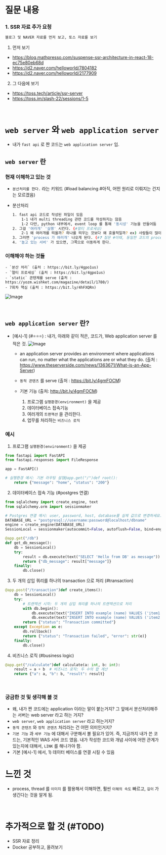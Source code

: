 # 질문 내용

### 1. SSR 자료 추가 요청

```BASH
블로그 및 NAVER 자료를 먼저 보고, 토스 자료를 보기
```

1. 먼저 보기

- https://blog.mathpresso.com/suspense-ssr-architecture-in-react-18-ec75e80eb68d
- https://d2.naver.com/helloworld/7804182
- https://d2.naver.com/helloworld/2177909

2. 그 다음에 보기

- https://toss.tech/article/ssr-server
- https://toss.im/slash-22/sessions/1-5

<br />

# `web server` 와 `web application server`

- 내가 `fast api` 로 짠 코드는 `web application server` 임.

## `web server` 란
    
### 현재 이해하고 있는 것

- `분산처리를 한다.` 라는 키워드 (#load balancing #아직, 어떤 원리로 이뤄지는 건지는 모르겠음)

- 분산처리 
    ```bash
    1. fast api 코드로 작성된 파일이 있음 
        1-1 내가 multi threading 관련 코드를 작성하지는 않음 
        1-2 다만, python 내부에서, event loop 를 통해 '동시성' 기능을 만들어둠 
    2. 그걸 '여러개' '실행' 시킨다. (#멀티 프로세싱)
        2-1 왜 여러개를 띄울까? 하나를 띄우는 것보다 왜 효율적일까? ex) 사람들이 많이 올 경우, '서버 내부 스펙을 올리는 것' vs '서버 개수를 늘리기.' 를 비교 했을 때, 서버 개수를 늘리는게 더 빠르고, 사람의 리소스가 더 적게 들어가서?  
    3. 그러면 'process 가 여러개' 나오게 된다. (#❓ 질문 #이때, 동일한 코드의 process 가 여러개 인가? 아니면, 다른 코드로 실행되는 process 가 여러개 인가?)
    4. '놀고 있는 서버' 가 있으면, 그쪽으로 이동하게 한다. 
    ```


### 이해해야 하는 것들
    - `분산 처리` (출처 : https://bit.ly/4gpo1us)
    - `멀티 프로세싱` (출처 : https://bit.ly/4gpo1us)
    - `static` 콘텐체를 serve (출처 : https://yozm.wishket.com/magazine/detail/1780/)
    - 7회차 핵심 (출처 : https://bit.ly/4hFXQRn)

![Image](https://i.imgur.com/eNhH1lA.jpeg)


<br/>

## `web application server` 란?

- [예시-1] (#⭐⭐⭐) : 내가, 아래와 같이 적은, 코드가, Web application server 를 적은 것.
  ![Image](https://i.imgur.com/4Q1BH7v.jpeg)

  - an application server provides an environment where applications can run, no matter what the applications are or what they do. (출처 : https://www.theserverside.com/news/1363671/What-is-an-App-Server)

  - `동적 콘텐츠` 를 serve (출처 : https://bit.ly/4gmFOCM)

  - 기본 기능 (출처: http://bit.ly/4gmFOCM)

    1. 프로그램 `실행환경(environment)` 을 제공
    2. 데이터베이스 접속기능
    3. 여러개의 `트랜잭션` 을 관리한다.
    4. 업무를 처리하는 `비즈니스 로직`




### 예시

1. 프로그램 `실행환경(environment)` 을 제공

```python
from fastapi import FastAPI
from fastapi.responses import FileResponse

app = FastAPI()

# 실행환경 예시: 기본 라우팅 설정@app.get("/")def root():
    return {"message": "home", "status": "200"}
```

2. 데이터베이스 접속 기능 (#postgres 연결)

```python
from sqlalchemy import create_engine, text
from sqlalchemy.orm import sessionmaker

# Postgres 연결 예시: user, password, host, database를 실제 값으로 변경하세요.
DATABASE_URL = "postgresql://username:password@localhost/dbname"
engine = create_engine(DATABASE_URL)
SessionLocal = sessionmaker(autocommit=False, autoflush=False, bind=engine)

@app.get("/db")
def get_db_message():
    db = SessionLocal()
    try:
        result = db.execute(text("SELECT 'Hello from DB' as message")).fetchone()
        return {"db_message": result["message"]}
    finally:
        db.close()
```

3. 두 개의 삽입 쿼리를 하나의 transaction 으로 처리 (#transaction)

```python
@app.post("/transaction")def create_items():
    db = SessionLocal()
    try:
        # 트랜잭션 시작: 두 개의 삽입 쿼리를 하나의 트랜잭션으로 처리
        with db.begin():
            db.execute(text("INSERT INTO example (name) VALUES ('item1')"))
            db.execute(text("INSERT INTO example (name) VALUES ('item2')"))
        return {"status": "Transaction committed"}
    except Exception as e:
        db.rollback()
        return {"status": "Transaction failed", "error": str(e)}
    finally:
        db.close()
```

4. 비즈니스 로직 (#business logic)

```python
@app.get("/calculate")def calculate(a: int, b: int):
    result = a + b  # 비즈니스 로직: 두 수의 합 계산
    return {"a": a, "b": b, "result": result}
```

<br/>

### 궁금한 것 및 생각해 볼 것

- 왜, 내가 짠 코드에는 application 이라는 말이 붙는거지? 그 앞에서 분산처리해주는 서버는 web server 라고 하는 거지?
- `web server`, `web application server` 라고 하는거지?
- `동적 콘텐츠` 와 `정척 콘텐츠` 처리라는 건 어떤 의미인거지?
- `기본 기능` 과 `세부 기능` 에 대해서 구분해서 볼 필요가 있어. 즉, 지금까지 내가 쓴 코드는, 기본적인 WAS 서버 코드 였음. 내가 작성한 코드와 개념 사이에 어떤 관계가 있는지에 대해서, `LINK` 를 해나가야 함.
- 기본 [예시-1] 에서, 1) 데이터 베이스를 연결 시킬 수 있음

# 느낀 것

- process, thread 를 `이미지` 를 활용해서 이해하면, 훨씬 `이해의 속도` 빠르고, `깊이` 가 생긴다는 것을 알게 됨.

<br/>

# 추가적으로 할 것 (#TODO)

- SSR 자료 정리
- Docker 공부하고, 올려보기
